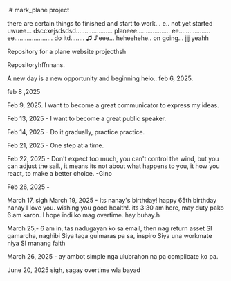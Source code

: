 .# mark_plane
project

there are certain things to finished and start to work...
e..
not yet started uwuee...
dsccxejsdsdsd.....................
planeee...................
 ee..................
 ee......................
do itd........
♫ ♪eee...
heheehehe..
on going...
jjj
yeahh

Repository for a plane website projecthsh

Repositoryhffnnans.

A new day is a new opportunity and beginning
helo..
feb 6, 2025.

feb 8 ,2025

Feb 9, 2025. I want to become a great communicator to express my ideas.

Feb 13, 2025 - I want to become a great public speaker.

Feb 14, 2025 - Do it gradually, practice practice.

Feb 21, 2025 - One step at a time.

Feb 22, 2025 - Don't expect too much, you can't control the wind, but you can adjust the sail., it means its not about what happens to you, it how you react, to make a better choice. -Gino

Feb 26, 2025 - 

March 17, sigh
March 19, 2025 - Its nanay's birthday! happy 65th birthday nanay I love you. wishing you good health!. its 3:30 am here, may duty pako 6 am karon. I hope indi ko mag overtime. hay buhay.h

March 25,- 6 am in, tas nadugayan ko sa email, then nag return asset SI gamarcha, naghibi Siya taga guimaras pa sa, inspiro Siya una workmate niya SI manang faith

March 26, 2025 - ay ambot simple nga ulubrahon na pa complicate ko pa. 


June 20, 2025 sigh, sagay overtime wla bayad
